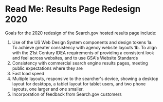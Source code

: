 # Read Me: Results Page Redesign 2020

Goals for the 2020 redesign of the Search.gov hosted results page include:

  1. Use of the US Web Design System components and design tokens
  1a. To achieve greater consistency with agency website layouts
  1b. To align with the 21st Century IDEA requirements of providing a consistent look and feel across websites, and to use GSA's Website Standards
  2. Consistency with commercial search engine results pages, meeting public expectations where they are
  3. Fast load speed
  4. Multiple layouts, responsive to the searcher's device, showing a desktop layout for desktops, a tablet layout for tablet users, and two phone layouts, one larger and one smaller.
  5. Incorporation of feedback from Search.gov customers
